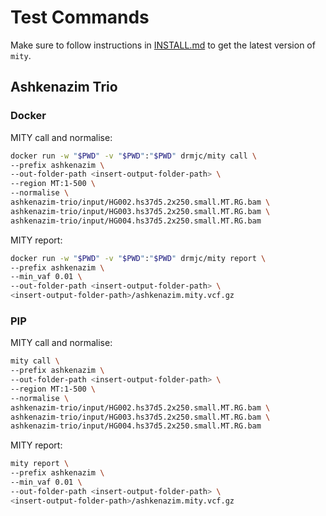 # Test Commands

Make sure to follow instructions in [INSTALL.md](INSTALL.md) to get the latest version of `mity`.

## Ashkenazim Trio

### Docker

MITY call and normalise:

```bash
docker run -w "$PWD" -v "$PWD":"$PWD" drmjc/mity call \
--prefix ashkenazim \
--out-folder-path <insert-output-folder-path> \
--region MT:1-500 \
--normalise \
ashkenazim-trio/input/HG002.hs37d5.2x250.small.MT.RG.bam \
ashkenazim-trio/input/HG003.hs37d5.2x250.small.MT.RG.bam \
ashkenazim-trio/input/HG004.hs37d5.2x250.small.MT.RG.bam 
```

MITY report:

```bash
docker run -w "$PWD" -v "$PWD":"$PWD" drmjc/mity report \
--prefix ashkenazim \
--min_vaf 0.01 \
--out-folder-path <insert-output-folder-path> \
<insert-output-folder-path>/ashkenazim.mity.vcf.gz
```

### PIP

MITY call and normalise:

```bash
mity call \
--prefix ashkenazim \
--out-folder-path <insert-output-folder-path> \
--region MT:1-500 \
--normalise \
ashkenazim-trio/input/HG002.hs37d5.2x250.small.MT.RG.bam \
ashkenazim-trio/input/HG003.hs37d5.2x250.small.MT.RG.bam \
ashkenazim-trio/input/HG004.hs37d5.2x250.small.MT.RG.bam 
```

MITY report:

```bash
mity report \
--prefix ashkenazim \
--min_vaf 0.01 \
--out-folder-path <insert-output-folder-path> \
<insert-output-folder-path>/ashkenazim.mity.vcf.gz
```
